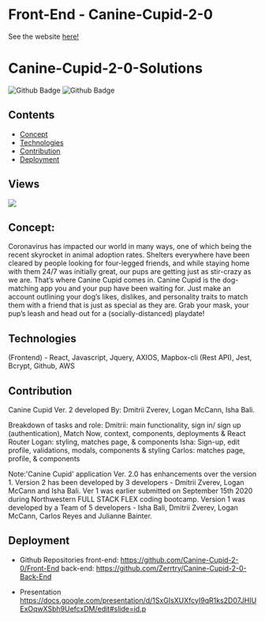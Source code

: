 # Front-End - Canine-Cupid-2-0
See the website [here!](http://canine-cupid-2-0.s3-website.us-east-2.amazonaws.com)

# Canine-Cupid-2-0-Solutions
![Github Badge](https://img.shields.io/github/languages/top/zerrtry/Canine-Cupid-2-0-Front-End)
![Github Badge](https://img.shields.io/github/languages/count/zerrtry/Canine-Cupid-2-0-Front-End?color=yellow)

## Contents
* [Concept](#Concept)
* [Technologies](#Technologies)
* [Contribution](#Contribution)
* [Deployment](#Deployment)

## Views
![](/public/canine-cupid-2-0.gif)

## Concept: 
Coronavirus has impacted our world in many ways, one of which being the recent skyrocket in animal adoption rates. Shelters everywhere have been cleared by people looking for four-legged friends, and while staying home with them 24/7 was initially great, our pups are getting just as stir-crazy as we are. That’s where Canine Cupid comes in. Canine Cupid is the dog-matching app you and your pup have been waiting for. Just make an account outlining your dog’s likes, dislikes, and personality traits to match them with a friend that is just as special as they are. Grab your mask, your pup’s leash and head out for a (socially-distanced) playdate!

## Technologies
(Frontend) - React, Javascript, Jquery, AXIOS, Mapbox-cli (Rest API), Jest, Bcrypt, Github, AWS

## Contribution
Canine Cupid Ver. 2 developed By: Dmitrii Zverev, Logan McCann, Isha Bali.

Breakdown of tasks and role:
    Dmitrii: main functionality, sign in/ sign up (authentication), Match Now, context, components, deployments & React Router
    Logan: styling, matches page, & components
    Isha: Sign-up, edit profile, validations, modals, components & styling
    Carlos: matches page, profile, & components

Note:'Canine Cupid' application Ver. 2.0 has enhancements over the version 1. Version 2 has been developed by 3 developers -  Dmitrii Zverev, Logan McCann and Isha Bali. Ver 1 was earlier submitted on September 15th 2020 during Northwestern FULL STACK FLEX coding bootcamp.  Version 1 was developed by a Team of 5 developers - Isha Bali, Dmitrii Zverev, Logan McCann, Carlos Reyes and Julianne Bainter.

## Deployment

* Github Repositories 
front-end: https://github.com/Canine-Cupid-2-0/Front-End
back-end: https://github.com/Zerrtry/Canine-Cupid-2-0-Back-End

* Presentation 
https://docs.google.com/presentation/d/1SxGIsXUXfcyI9qR1ks2D07JHIUExOqwXSbh9UefcxDM/edit#slide=id.p

